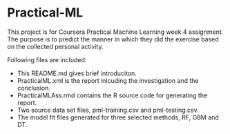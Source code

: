 # Practical-ML

This project is for Coursera Practical Machine Learning week 4 assignment. The purpose is to predict the manner in which they did the exercise based on the collected personal activity.

Following files are included:

- This README.md gives brief introduciton.
- PracticalML.xml is the report inlcuding the investigation and the conclusion.
- PracticalMLAss.rmd contains the R source code for generating the report.
- Two source data set files, pml-training.csv and pml-testing.csv.
- The model fit files generated for three selected methods, RF, GBM and DT.
